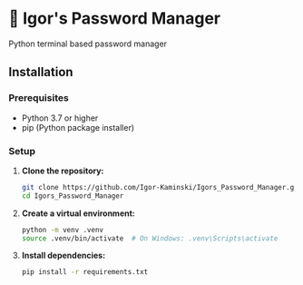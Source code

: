# 🔐 Igor's Password Manager

Python terminal based password manager

## Installation

### Prerequisites
- Python 3.7 or higher
- pip (Python package installer)

### Setup
1. **Clone the repository:**
   ```bash
   git clone https://github.com/Igor-Kaminski/Igors_Password_Manager.git
   cd Igors_Password_Manager
   ```

2. **Create a virtual environment:**
   ```bash
   python -m venv .venv
   source .venv/bin/activate  # On Windows: .venv\Scripts\activate
   ```

3. **Install dependencies:**
   ```bash
   pip install -r requirements.txt
   ```

